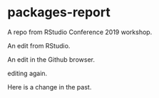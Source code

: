 # packages-report
A repo from RStudio Conference 2019 workshop.

An edit from RStudio.

An edit in the Github browser.

editing again.

Here is a change in the past.